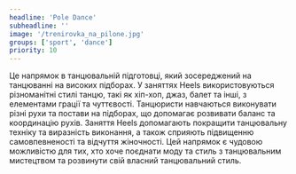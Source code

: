 ```yaml
---
headline: 'Pole Dance'
subheadline: ''
image: '/trenirovka_na_pilone.jpg'
groups: ['sport', 'dance']
priority: 10
---
```

Це напрямок в танцювальній підготовці, який зосереджений на танцюванні на високих підборах. У заняттях Heels використовуються різноманітні стилі танцю, такі як хіп-хоп, джаз, балет та інші, з елементами грації та чуттєвості. Танцюристи навчаються виконувати різні рухи та постави на підборах, що допомагає розвивати баланс та координацію рухів. Заняття Heels допомагають покращити танцювальну техніку та виразність виконання, а також сприяють підвищенню самовпевненості та відчуття жіночності. Цей напрямок є чудовою можливістю для тих, хто хоче поєднати моду та стиль з танцювальним мистецтвом та розвинути свій власний танцювальний стиль.